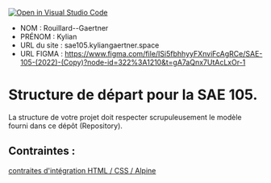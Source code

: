 [![Open in Visual Studio Code](https://classroom.github.com/assets/open-in-vscode-c66648af7eb3fe8bc4f294546bfd86ef473780cde1dea487d3c4ff354943c9ae.svg)](https://classroom.github.com/online_ide?assignment_repo_id=9708348&assignment_repo_type=AssignmentRepo)
- NOM : Rouillard--Gaertner
- PRÉNOM : Kylian
- URL du site : sae105.kyliangaertner.space
- URL FIGMA : https://www.figma.com/file/ISi5fbhhyyFXnviFcAgRCe/SAE-105-(2022)-(Copy)?node-id=322%3A1210&t=gA7aQnx7UtAcLxOr-1

# Structure de départ pour la SAE 105.

La structure de votre projet doit respecter scrupuleusement le modèle fourni dans ce dépôt (Repository).

## Contraintes :
[contraites d'intégration HTML / CSS / Alpine](https://moodle.univ-fcomte.fr/mod/page/view.php?id=645799)
